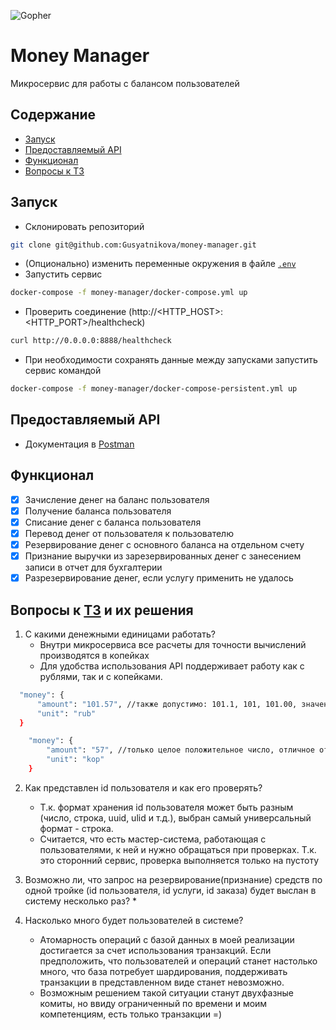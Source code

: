 ![Gopher](https://user-images.githubusercontent.com/29982395/200129257-71a4c973-78ad-43e6-a1b3-353427fee487.jpeg)
# Money Manager

Микросервис для работы с балансом пользователей


## Содержание
- [Запуск](#запуск)
- [Предоставляемый API](#предоставляемый-api)
- [Функционал](#функционал)
- [Вопросы к ТЗ](#вопросы-к-тз-и-их-решения)

## Запуск
- Склонировать репозиторий
```sh
git clone git@github.com:Gusyatnikova/money-manager.git   
```
- (Опционально) изменить переменные окружения в файле [`.env`](.env)
- Запустить сервис
```sh
docker-compose -f money-manager/docker-compose.yml up
```
- Проверить соединение (http://<HTTP_HOST>:<HTTP_PORT>/healthcheck)
```sh
curl http://0.0.0.0:8888/healthcheck
```
- При необходимости сохранять данные между запусками запустить сервис командой
```sh
docker-compose -f money-manager/docker-compose-persistent.yml up
```

## Предоставляемый API
- Документация в [Postman](https://documenter.getpostman.com/view/17987701/2s8YYBRmmE)

## Функционал
- [x] Зачисление денег на баланс пользователя
- [x] Получение баланса пользователя
- [x] Списание денег с баланса пользователя
- [x] Перевод денег от пользователя к пользователю
- [x] Резервирование денег с основного баланса на отдельном счету
- [x] Признание выручки из зарезервированных денег с занесением записи в отчет для бухгалтерии
- [x] Разрезервирование денег, если услугу применить не удалось

## Вопросы к [ТЗ](https://github.com/avito-tech/internship_backend_2022) и их решения
1. С какими денежными единицами работать?
    * Внутри микросервиса все расчеты для точности вычислений производятся в копейках
    * Для удобства использования API поддерживает работу как с рублями, так и с копейками.
  ```sh
    "money": {
        "amount": "101.57", //также допустимо: 101.1, 101, 101.00, значение 0 недопустимо
        "unit": "rub"
    }
```  
```sh
    "money": {
        "amount": "57", //только целое положительное число, отличное от 0
        "unit": "kop"
    }
```
2. Как представлен id пользователя и как его проверять?
   * Т.к. формат хранения id пользователя может быть разным (число, строка, uuid, ulid и т.д.), выбран самый универсальный формат - строка.
   * Считается, что есть мастер-система, работающая с пользователями, к ней и нужно обращаться при проверках. Т.к. это сторонний сервис, проверка выполняется только на пустоту
3. Возможно ли, что запрос на резервирование(признание) средств по одной тройке (id пользователя, id услуги, id заказа)
   будет выслан в систему несколько раз?
   * 

5. Насколько много будет пользователей в системе?
   * Атомарность операций с базой данных в моей реализации достигается за счет использования транзакций. Если предположить, что 
   пользователей и операций станет настолько много, что база потребует шардирования, поддерживать транзакции в представленном виде станет невозможно.
   * Возможным решением такой ситуации станут двухфазные комиты, но ввиду ограниченный по времени и моим компетенциям, есть только транзакции =)
##